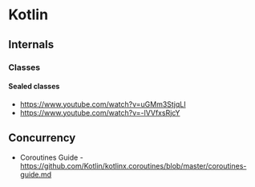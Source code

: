 # Kotlin 


## Internals 

### Classes 

#### Sealed classes 

- https://www.youtube.com/watch?v=uGMm3StjqLI
- https://www.youtube.com/watch?v=-lVVfxsRjcY


## Concurrency

- Coroutines Guide - https://github.com/Kotlin/kotlinx.coroutines/blob/master/coroutines-guide.md
